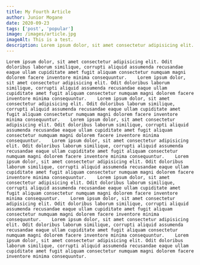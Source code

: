 ```yaml
---
title: My Fourth Article
author: Junior Mogane
date: 2020-09-23
tags: ['post', 'popular']
image: /images/article.jpg
imageAlt: This is a test.
description: Lorem ipsum dolor, sit amet consectetur adipisicing elit. Odit doloribus laborum similique, corrupti aliquid assumenda recusandae eaque ullam cupiditate amet fugit aliquam consectetur numquam magni dolorem facere inventore minima consequuntur.    Lorem ipsum dolor, sit amet consectetur adipisicing elit.
---
```


    Lorem ipsum dolor, sit amet consectetur adipisicing elit. Odit doloribus laborum similique, corrupti aliquid assumenda recusandae eaque ullam cupiditate amet fugit aliquam consectetur numquam magni dolorem facere inventore minima consequuntur.    Lorem ipsum dolor, sit amet consectetur adipisicing elit. Odit doloribus laborum similique, corrupti aliquid assumenda recusandae eaque ullam cupiditate amet fugit aliquam consectetur numquam magni dolorem facere inventore minima consequuntur.    Lorem ipsum dolor, sit amet consectetur adipisicing elit. Odit doloribus laborum similique, corrupti aliquid assumenda recusandae eaque ullam cupiditate amet fugit aliquam consectetur numquam magni dolorem facere inventore minima consequuntur.    Lorem ipsum dolor, sit amet consectetur adipisicing elit. Odit doloribus laborum similique, corrupti aliquid assumenda recusandae eaque ullam cupiditate amet fugit aliquam consectetur numquam magni dolorem facere inventore minima consequuntur.    Lorem ipsum dolor, sit amet consectetur adipisicing elit. Odit doloribus laborum similique, corrupti aliquid assumenda recusandae eaque ullam cupiditate amet fugit aliquam consectetur numquam magni dolorem facere inventore minima consequuntur.    Lorem ipsum dolor, sit amet consectetur adipisicing elit. Odit doloribus laborum similique, corrupti aliquid assumenda recusandae eaque ullam cupiditate amet fugit aliquam consectetur numquam magni dolorem facere inventore minima consequuntur.    Lorem ipsum dolor, sit amet consectetur adipisicing elit. Odit doloribus laborum similique, corrupti aliquid assumenda recusandae eaque ullam cupiditate amet fugit aliquam consectetur numquam magni dolorem facere inventore minima consequuntur.    Lorem ipsum dolor, sit amet consectetur adipisicing elit. Odit doloribus laborum similique, corrupti aliquid assumenda recusandae eaque ullam cupiditate amet fugit aliquam consectetur numquam magni dolorem facere inventore minima consequuntur.    Lorem ipsum dolor, sit amet consectetur adipisicing elit. Odit doloribus laborum similique, corrupti aliquid assumenda recusandae eaque ullam cupiditate amet fugit aliquam consectetur numquam magni dolorem facere inventore minima consequuntur.    Lorem ipsum dolor, sit amet consectetur adipisicing elit. Odit doloribus laborum similique, corrupti aliquid assumenda recusandae eaque ullam cupiditate amet fugit aliquam consectetur numquam magni dolorem facere inventore minima consequuntur.